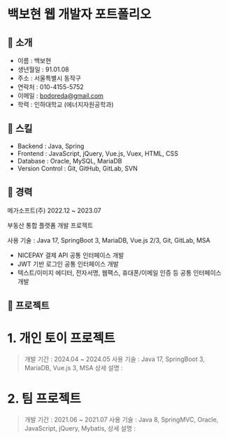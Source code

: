 # 백보현 웹 개발자 포트폴리오

## 📌 소개
- 이름 : 백보현
- 생년월일 : 91.01.08  
- 주소 : 서울특별시 동작구
- 연락처 : 010-4155-5752
- 이메일 : bodoreda@gmail.com
- 학력 : 인하대학교 (에너지자원공학과)



## 📌 스킬
- Backend : Java, Spring
- Frontend : JavaScript, jQuery, Vue.js, Vuex, HTML, CSS
- Database : Oracle, MySQL, MariaDB
- Version Control : Git, GitHub, GitLab, SVN



## 📌 경력
메가소프트(주)    2022.12 ~ 2023.07  

부동산 통합 플랫폼 개발 프로젝트

사용 기술 : Java 17, SpringBoot 3, MariaDB, Vue.js 2/3, Git, GitLab, MSA
  - NICEPAY 결제 API 공통 인터페이스 개발
  - JWT 기반 로그인 공통 인터페이스 개발
  - 텍스트/이미지 에디터, 전자서명, 웹팩스, 휴대폰/이메일 인증 등 공통 인터페이스 개발



## 📌 프로젝트
# 1. 개인 토이 프로젝트
> 개발 기간 : 2024.04 ~ 2024.05
> 사용 기술 : Java 17, SpringBoot 3, MariaDB, Vue.js 3, MSA
> 상세 설명 :


# 2. 팀 프로젝트
> 개발 기간 : 2021.06 ~ 2021.07
> 사용 기술 : Java 8, SpringMVC, Oracle, JavaScript, jQuery, Mybatis, 
> 상세 설명 :
